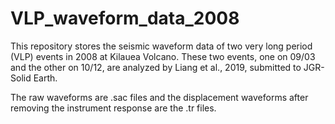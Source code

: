 # VLP_waveform_data_2008
This repository stores the seismic waveform data of two very long period (VLP) events in 2008 at Kilauea Volcano. These two events, one on 09/03 and the other on 10/12, are analyzed by Liang et al., 2019, submitted to JGR-Solid Earth.

The raw waveforms are .sac files and the displacement waveforms after removing the instrument response are the .tr files.
